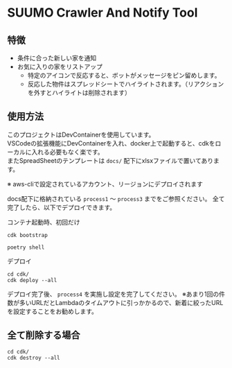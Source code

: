 # SUUMO Crawler And Notify Tool

## 特徴

- 条件に合った新しい家を通知
- お気に入りの家をリストアップ
  - 特定のアイコンで反応すると、ボットがメッセージをピン留めします。
  - 反応した物件はスプレッドシートでハイライトされます。（リアクションを外すとハイライトは削除されます）

## 使用方法

このプロジェクトはDevContainerを使用しています。 <br>
VSCodeの拡張機能にDevContainerを入れ、docker上で起動すると、cdkをローカルに入れる必要もなく楽です。<br>
またSpreadSheetのテンプレートは `docs/` 配下にxlsxファイルで置いてあります。

※ aws-cliで設定されているアカウント、リージョンにデプロイされます

docs配下に格納されている `process1` 〜 `process3` までをご参照ください。
全て完了したら、以下でデプロイできます。

コンテナ起動時、初回だけ

```shell
cdk bootstrap

poetry shell
```

デプロイ

```shell
cd cdk/
cdk deploy --all
```

デプロイ完了後、 `process4` を実施し設定を完了してください。
※あまり1回の件数が多いURLだとLambdaのタイムアウトに引っかかるので、新着に絞ったURLを設定することをお勧めします。

## 全て削除する場合

```shell
cd cdk/
cdk destroy --all
```
